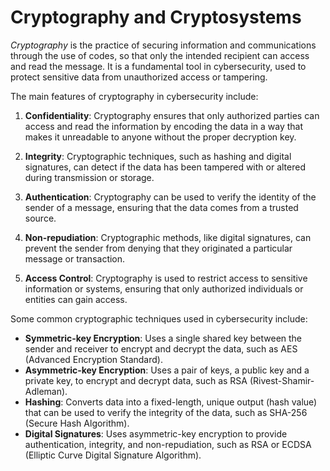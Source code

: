 # Cryptography and Cryptosystems
*Cryptography* is the practice of securing information and communications through the use of codes, so that only the intended recipient can access and read the message. It is a fundamental tool in cybersecurity, used to protect sensitive data from unauthorized access or tampering.

The main features of cryptography in cybersecurity include:

1. **Confidentiality**: Cryptography ensures that only authorized parties can access and read the information by encoding the data in a way that makes it unreadable to anyone without the proper decryption key.

2. **Integrity**: Cryptographic techniques, such as hashing and digital signatures, can detect if the data has been tampered with or altered during transmission or storage.

3. **Authentication**: Cryptography can be used to verify the identity of the sender of a message, ensuring that the data comes from a trusted source.

4. **Non-repudiation**: Cryptographic methods, like digital signatures, can prevent the sender from denying that they originated a particular message or transaction.

5. **Access Control**: Cryptography is used to restrict access to sensitive information or systems, ensuring that only authorized individuals or entities can gain access.

Some common cryptographic techniques used in cybersecurity include:
- **Symmetric-key Encryption**: Uses a single shared key between the sender and receiver to encrypt and decrypt the data, such as AES (Advanced Encryption Standard).
- **Asymmetric-key Encryption**: Uses a pair of keys, a public key and a private key, to encrypt and decrypt data, such as RSA (Rivest-Shamir-Adleman).
- **Hashing**: Converts data into a fixed-length, unique output (hash value) that can be used to verify the integrity of the data, such as SHA-256 (Secure Hash Algorithm).
- **Digital Signatures**: Uses asymmetric-key encryption to provide authentication, integrity, and non-repudiation, such as RSA or ECDSA (Elliptic Curve Digital Signature Algorithm).

